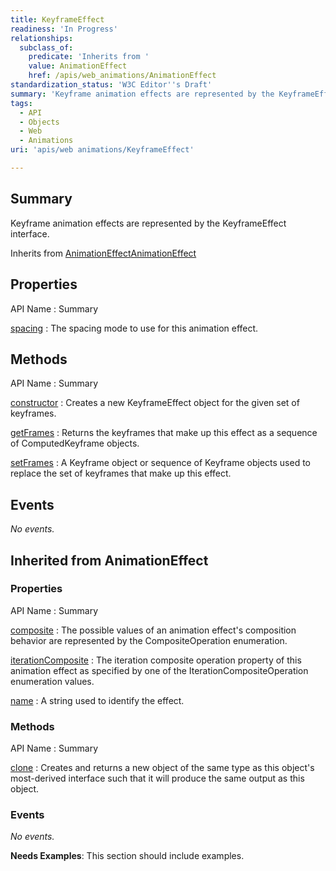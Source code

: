 ```yaml
---
title: KeyframeEffect
readiness: 'In Progress'
relationships:
  subclass_of:
    predicate: 'Inherits from '
    value: AnimationEffect
    href: /apis/web_animations/AnimationEffect
standardization_status: 'W3C Editor''s Draft'
summary: 'Keyframe animation effects are represented by the KeyframeEffect interface.'
tags:
  - API
  - Objects
  - Web
  - Animations
uri: 'apis/web animations/KeyframeEffect'

---
```

## <span>Summary</span>

Keyframe animation effects are represented by the KeyframeEffect interface.

Inherits from [AnimationEffect](/apis/web_animations/AnimationEffect)[AnimationEffect](/apis/web_animations/AnimationEffect)

## <span>Properties</span>

API Name
:   Summary

[spacing](/apis/web_animations/KeyframeEffect/spacing)
:   The spacing mode to use for this animation effect.

## <span>Methods</span>

API Name
:   Summary

[constructor](/apis/web_animations/KeyframeEffect/constructor)
:   Creates a new KeyframeEffect object for the given set of keyframes.

[getFrames](/apis/web_animations/KeyframeEffect/getFrames)
:   Returns the keyframes that make up this effect as a sequence of ComputedKeyframe objects.

[setFrames](/apis/web_animations/KeyframeEffect/setFrames)
:   A Keyframe object or sequence of Keyframe objects used to replace the set of keyframes that make up this effect.

## <span>Events</span>

*No events.*

## <span>Inherited from AnimationEffect</span>

### <span>Properties</span>

API Name
:   Summary

[composite](/apis/web_animations/AnimationEffect/composite)
:   The possible values of an animation effect's composition behavior are represented by the CompositeOperation enumeration.

[iterationComposite](/apis/web_animations/AnimationEffect/iterationComposite)
:   The iteration composite operation property of this animation effect as specified by one of the IterationCompositeOperation enumeration values.

[name](/apis/web_animations/AnimationEffect/name)
:   A string used to identify the effect.

### <span>Methods</span>

API Name
:   Summary

[clone](/apis/web_animations/AnimationEffect/clone)
:   Creates and returns a new object of the same type as this object's most-derived interface such that it will produce the same output as this object.

### <span>Events</span>

*No events.*

**Needs Examples**: This section should include examples.

